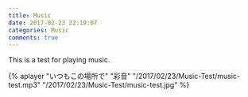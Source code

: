 ```yaml
---
title: Music
date: 2017-02-23 22:19:07
categories: Music
comments: true
---
```


This is a test for playing music.

{% aplayer "いつもこの場所で" "彩音" "/2017/02/23/Music-Test/music-test.mp3" "/2017/02/23/Music-Test/music-test.jpg" %}
